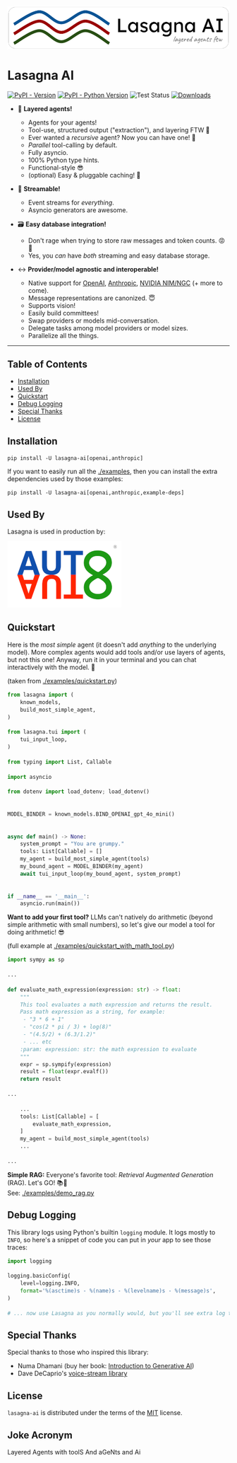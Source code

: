 ![Lasagna AI Logo](https://raw.githubusercontent.com/Rhobota/lasagna-ai/main/logos/lasagna-ai.png)

# Lasagna AI

[![PyPI - Version](https://img.shields.io/pypi/v/lasagna-ai.svg)](https://pypi.org/project/lasagna-ai)
[![PyPI - Python Version](https://img.shields.io/pypi/pyversions/lasagna-ai.svg)](https://pypi.org/project/lasagna-ai)
![Test Status](https://github.com/Rhobota/lasagna-ai/actions/workflows/test.yml/badge.svg?branch=main)
[![Downloads](https://static.pepy.tech/badge/lasagna-ai)](https://pepy.tech/project/lasagna-ai)

- 🥞  **Layered agents!**
  - Agents for your agents!
  - Tool-use, structured output ("extraction"), and layering FTW 💪
  - Ever wanted a _recursive_ agent? Now you can have one! 🤯
  - _Parallel_ tool-calling by default.
  - Fully asyncio.
  - 100% Python type hints.
  - Functional-style 😎
  - (optional) Easy & pluggable caching! 🏦

- 🚣  **Streamable!**
  - Event streams for _everything_.
  - Asyncio generators are awesome.

- 🗃️ **Easy database integration!**
  - Don't rage when trying to store raw messages and token counts. 😡 🤬
  - Yes, you _can_ have _both_ streaming and easy database storage.

- ↔️ **Provider/model agnostic and interoperable!**
  - Native support for [OpenAI](https://platform.openai.com/docs/models), [Anthropic](https://docs.anthropic.com/en/docs/welcome), [NVIDIA NIM/NGC](https://build.nvidia.com/explore/reasoning) (+ more to come).
  - Message representations are canonized. 😇
  - Supports vision!
  - Easily build committees!
  - Swap providers or models mid-conversation.
  - Delegate tasks among model providers or model sizes.
  - Parallelize all the things.

-----

## Table of Contents

- [Installation](#installation)
- [Used By](#used-by)
- [Quickstart](#quickstart)
- [Debug Logging](#debug-logging)
- [Special Thanks](#special-thanks)
- [License](#license)

## Installation

```console
pip install -U lasagna-ai[openai,anthropic]
```

If you want to easily run all the [./examples](./examples), then you can
install the extra dependencies used by those examples:

```console
pip install -U lasagna-ai[openai,anthropic,example-deps]
```

## Used By

Lasagna is used in production by:

[![AutoAuto](https://raw.githubusercontent.com/Rhobota/lasagna-ai/main/logos/autoauto.png)](https://www.autoauto.ai/)

## Quickstart

Here is the _most simple_ agent (it doesn't add *anything* to the underlying model).
More complex agents would add tools and/or use layers of agents, but not this one!
Anyway, run it in your terminal and you can chat interactively with the model. 🤩

(taken from [./examples/quickstart.py](./examples/quickstart.py))

```python
from lasagna import (
    known_models,
    build_most_simple_agent,
)

from lasagna.tui import (
    tui_input_loop,
)

from typing import List, Callable

import asyncio

from dotenv import load_dotenv; load_dotenv()


MODEL_BINDER = known_models.BIND_OPENAI_gpt_4o_mini()


async def main() -> None:
    system_prompt = "You are grumpy."
    tools: List[Callable] = []
    my_agent = build_most_simple_agent(tools)
    my_bound_agent = MODEL_BINDER(my_agent)
    await tui_input_loop(my_bound_agent, system_prompt)


if __name__ == '__main__':
    asyncio.run(main())
```

**Want to add your first tool?** LLMs can't natively do arithmetic
(beyond simple arithmetic with small numbers), so let's give our
model a tool for doing arithmetic! 😎

(full example at [./examples/quickstart_with_math_tool.py](./examples/quickstart_with_math_tool.py))

```python
import sympy as sp

...

def evaluate_math_expression(expression: str) -> float:
    """
    This tool evaluates a math expression and returns the result.
    Pass math expression as a string, for example:
     - "3 * 6 + 1"
     - "cos(2 * pi / 3) + log(8)"
     - "(4.5/2) + (6.3/1.2)"
     - ... etc
    :param: expression: str: the math expression to evaluate
    """
    expr = sp.sympify(expression)
    result = float(expr.evalf())
    return result

...

    ...
    tools: List[Callable] = [
        evaluate_math_expression,
    ]
    my_agent = build_most_simple_agent(tools)
    ...

...
```

**Simple RAG:** Everyone's favorite tool: _Retrieval Augmented Generation_ (RAG). Let's GO! 📚💨  
See: [./examples/demo_rag.py](./examples/demo_rag.py)

## Debug Logging

This library logs using Python's builtin `logging` module. It logs mostly to `INFO`, so here's a snippet of code you can put in _your_ app to see those traces:

```python
import logging

logging.basicConfig(
    level=logging.INFO,
    format='%(asctime)s - %(name)s - %(levelname)s - %(message)s',
)

# ... now use Lasagna as you normally would, but you'll see extra log traces!
```

## Special Thanks

Special thanks to those who inspired this library:
- Numa Dhamani (buy her book: [Introduction to Generative AI](https://a.co/d/03dHnRmX))
- Dave DeCaprio's [voice-stream library](https://github.com/DaveDeCaprio/voice-stream)

## License

`lasagna-ai` is distributed under the terms of the [MIT](https://spdx.org/licenses/MIT.html) license.

## Joke Acronym

Layered Agents with toolS And aGeNts and Ai
